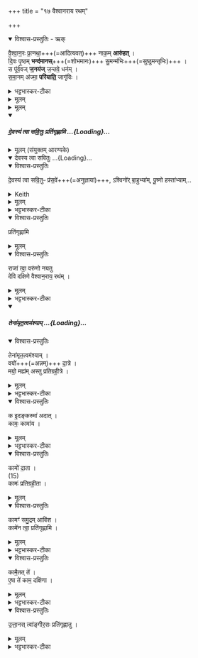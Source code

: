 +++
title = "१७ वैश्वानराय रथम्"

+++

<details open><summary>विश्वास-प्रस्तुतिः - ऋक्</summary>

वै॒श्वा॒न॒रः प्र॒त्नथा॒+++(=आदित्यवत्)+++ नाक॒म् **आरु॑हत्** ।  
दि॒वः पृ॒ष्ठम् **भन्द॑मानस्**+++(=शोभमानः)+++ सु॒मन्म॑भिः+++(=सुष्ठुमन्तृभिः)+++ ।  
स पू॑र्व॒वज् **ज॒नय॑ज्** ज॒न्तवे॒ धन॑म् ।  
स॒मा॒नम् अ॑ज्मा॒ **परि॑याति॒** जागृ॑विः ।
</details>

<details><summary>भट्टभास्कर-टीका</summary>

3वैश्वानर इत्यादि जगती ॥ रथप्रतिग्रह एव विनियुज्यते । 'वैश्वानर्यर्चा रथं प्रतिगृह्णाति'24 इति च ब्राह्मणम् ।  
वैश्वानरः विश्वेषां नराणां स्वामित्वेन सम्बन्धी पार्थिवोऽग्निः स वैश्वानरः **प्रत्नथा** प्रत्न इव आदित्य इव । 'प्रत्नपूर्व' इति थाल्प्रत्ययः । नाकं द्युस्थानं आरुहत् । 'कृमृदृरुहिभ्यश्छन्दसि' इत्यङ्प्रत्ययः ।  
**दिवः** आदित्यस्य पृष्ठं मण्डलभूतं नाकं आरुहत् **भन्दमानः** शोभमानः सुमन्मभिः सुष्ठुमन्तृभिः देवमनुष्यदिभिः स्तोतृभिः । मन्यतेर्मनिन् प्रत्ययः । सः अग्निः जन्तवे मनुष्यार्थं पूर्ववत् पृथिव्यामेव धनं जनयत् जनयितुकामः पार्थिवान् भोगान् पूर्ववदुत्पादयितुमिच्छन् **अज्मा** अजनशीलः **जागृविः** जागरणशीलः । यद्वा - **अज्मा** आदित्यः तेन समानम् । विभक्ति-व्यत्ययः । परियाति पुनःपुनर्याति, कदाचिद्दिवमारोहति, अथ कदाचित्पृथिव्यां अवतरति । 'उद्यन्तं वावादित्यमग्निरनुसमारोहति' इति च ब्राह्मणम् । राजा त्वेत्यादि व्याख्यातम् । 'वैश्वानराय' इति विशेषः ॥
इत्यारण्यके द्वितीये दशमोऽनुवाकः ॥  
</details>


<details><summary>मूलम्</summary>

वै॒श्वा॒न॒रः प्र॒त्नथा॒ नाक॒मारु॑हत् ।  
दि॒वः पृ॒ष्ठम्भन्द॑मानस्सु॒मन्म॑भिः ।  
स पू॑र्व॒वज्ज॒नय॑ज्ज॒न्तवे॒ धन॑म् ।  
स॒मा॒नम॑ज्मा॒ परि॑याति॒ जागृ॑विः ।  

</details>


<details><summary>मूलम्</summary>

वै॒श्वा॒न॒राय॒ रथ॑म् ।
</details>
<div class="js_include" includetitle="false" newlevelforh1="5" unfilled url="/vedAH_yajuH/taittirIyam/sArasvata-vibhAgaH/AraNyakam/yajuH/sarva-prastutiH/03_chAturhotra-chayanAdi/10_pratigrahAH/devasya_tvA_savituH__pratigRhNAmi.md">
<details open><summary><h5>दे॒वस्य॑ त्वा सवि॒तुः प्रति॑गृह्णामि ...{Loading}...</h5></summary>
<details><summary>मूलम् (संयुक्तम् आरण्यके)</summary>

दे॒वस्य॑ त्वा सवि॒तुः प्र॑स॒वे ।  
अ॒श्विनो॑र्बा॒हुभ्या॑म् ।  
पू॒ष्णो हस्ता॑भ्यां॒ प्रति॑गृह्णामि ।
</details>
<div class="js_include" includetitle="false" newlevelforh1="5" unfilled="" url="/vedAH_yajuH/taittirIyam/sArasvata-vibhAgaH/saMhitA/yajuH/sarva-prastutiH/1/1_darshapUrNamAsAdi/04_havirnirvApaH/devasya_tvA_savituH.md">
<details open><summary><h10>देवस्य त्वा सवितुः ...{Loading}...</h10></summary>
<details open><summary>विश्वास-प्रस्तुतिः</summary>

दे॒वस्य॑ त्वा सवि॒तुᳶ प्र॑स॒वे॑+++(=अनुज्ञायां)+++,
ऽश्विनो॑र् बा॒हुभ्या॑म्,
पू॒ष्णो हस्ता॑भ्याम्…
</details>
<details><summary>Keith</summary>

On the instigation of god Savitr,  
with the arms of the Aśvins,  
with the hands of Pusan.
</details>
<details><summary>मूलम्</summary>

दे॒वस्य॑ त्वा सवि॒तुᳶ प्र॑स॒वे॑ऽश्विनो॑र् बा॒हुभ्या॑म्,
पू॒ष्णो हस्ता॑भ्यां॒…
</details>
<details><summary>भट्टभास्कर-टीका</summary>

**सवितुस्** सर्वप्रेरकस्य **देवस्य** **प्रसवे** प्रेरणायां तेनैव प्रेरितोहं  

'थाथघञ्क्ताजबित्रकाणाम्' (पा.सू. 6.2.144) इति सूत्रेण प्रसवशब्दोन्तोदात्तः । **अश्विनोर्बाहुभ्यां** नत्वात्मीयाभ्यामिति स्तुतिः । 'अश्विनौ हि देवानामध्वर्यू आस्ताम्' (तै.ब्रा. 3.2.4) । तथा **पूष्ण** एव **हस्ताभ्यां** पाणितलाभ्याम् । उदात्तनिवृत्तिस्वरेण षष्ठ्या उदात्तत्वम्॥
______________
सावित्रो व्याख्यातः । सवितुर् देवस्यानुज्ञाने **अश्विनोर्** एव **बाहुभ्यां पूष्ण** एव **हस्ताभ्याम्** । न त्व् आत्मीयाभ्यामिति ॥
______________
तत्र सावित्रो व्याख्यातः ।  
सवितुर्देवस्य प्रसवे अनुज्ञायां लब्धायामेव  
अश्विनोरेव बाहुम्यां नात्मीयाभ्यां  
पूष्णो हस्ताभ्यां
</details>
</details>
</div>
<details open><summary>विश्वास-प्रस्तुतिः</summary>

प्रति॑गृह्णामि
</details>
<details><summary>मूलम्</summary>

प्रति॑गृह्णामि
</details>
</details>
</div>
<details open><summary>विश्वास-प्रस्तुतिः</summary>

राजा॑ त्वा॒ वरु॑णो नयतु  
देवि दक्षिणे वैश्वान॒राय॒ रथ॑म् ।
</details>

<details><summary>मूलम्</summary>

राजा॑ त्वा॒ वरु॑णो नयतु  
देवि दक्षिणे वैश्वान॒राय॒ रथ॑म् ।
</details>
<details><summary>भट्टभास्कर-टीका</summary>

हे हिरण्यात्मिके ! देवि! दक्षिणे! राजा वरुणः त्वां ... नयतु । तच्चेयमिष्टकाऽस्ति ।
</details>
<div class="js_include" includetitle="false" newlevelforh1="5" unfilled url="/vedAH_yajuH/taittirIyam/sArasvata-vibhAgaH/AraNyakam/yajuH/sarva-prastutiH/03_chAturhotra-chayanAdi/10_pratigrahAH/tenAmRtatvam_ashyAm.md">
<details open><summary><h5>तेना॑मृत॒त्वम॑श्याम् ...{Loading}...</h5></summary>
<details open><summary>विश्वास-प्रस्तुतिः</summary>

तेना॑मृत॒त्वम॑श्याम् ।  
वयो॑+++(=अन्नम्)+++ दा॒त्रे ।  
मयो॒ मह्य॑म् अस्तु प्रतिग्रही॒त्रे ।
</details>
<details><summary>मूलम्</summary>

तेना॑मृत॒त्वम॑श्याम् ।  
वयो॑ दा॒त्रे ।  
मयो॒ मह्य॑मस्तु प्रतिग्रही॒त्रे ।
</details>
<details><summary>भट्टभास्कर-टीका</summary>

तेन हिरण्येन प्रतिगृहीतेन इष्टकाभूतेन अहं अमृतत्वं अश्यां प्राप्यासम् ।  
वयः अन्नं दात्रे हिरण्यं दत्तवतेऽस्तु । मां च तत्प्रतिग्रहीत्रे मयः सुखमस्तु, दातुरेवोपकारकत्वात् ।
</details>
<details open><summary>विश्वास-प्रस्तुतिः</summary>

क इ॒दङ्कस्मा॑ अदात् ।  
कामः॒ कामा॑य ।
</details>
<details><summary>मूलम्</summary>

क इ॒दङ्कस्मा॑ अदात् ।  
कामः॒ कामा॑य ।
</details>
<details><summary>भट्टभास्कर-टीका</summary>

किञ्च - कः प्रजापतिरेव कस्मै प्रजापतये इदं हिरण्यं अदात्, न देवदत्तो मह्यम् । अनिर्ज्ञातपरमार्थः प्रजापतिः कशब्देनोच्यते । यद्वा - क इति प्रजापतेस्संज्ञा, व्यत्ययेन स्मैभावः । कामः इच्छा । काम एव कामाय ददाति ।  
अन्य आह - इदं हिरण्यं को नाम कस्मै वा दातुमर्हति कामादृते । तस्मात् कामः कामाय ददाति ।
</details>
<details open><summary>विश्वास-प्रस्तुतिः</summary>

कामो॑ दा॒ता ।  
(15)  
कामः॑ प्रतिग्रही॒ता ।
</details>
<details><summary>मूलम्</summary>

कामो॑ दा॒ता ।  
(15)  
कामः॑ प्रतिग्रही॒ता ।

</details>
<details open><summary>विश्वास-प्रस्तुतिः</summary>

कामꣳ॑ समु॒द्रम् आवि॑श ।  
कामे॑न त्वा॒ प्रति॑गृह्णामि ।
</details>
<details><summary>मूलम्</summary>

कामꣳ॑ समु॒द्रमावि॑श ।  
कामे॑न त्वा॒ प्रति॑गृह्णामि ।
</details>
<details><summary>भट्टभास्कर-टीका</summary>

तथा हि - काम एव दाता, काम एव प्रतिग्रहीता, न देवदत्तो, न चाहम् । तस्मात् समुद्र समुद्रसदृशं अनन्तत्वात् काममाविश । ततः कामेनैकीभावमापन्नं त्वां अहं प्रतिगृह्णामि ।
</details>
<details open><summary>विश्वास-प्रस्तुतिः</summary>

कामै॒तत् ते॑ ।  
ए॒षा ते॑ काम॒ दक्षि॑णा ।
</details>
<details><summary>मूलम्</summary>

कामै॒तत् ते॑ ।  
ए॒षा ते॑ काम॒ दक्षि॑णा ।
</details>
<details><summary>भट्टभास्कर-टीका</summary>

एवं हिरण्यमुक्त्वा  
इदानीं कामं प्रत्याह -  
हे काम !  
एतत् ते हिरण्यं, त्वमेव प्रतिगृहाण ।  
एषा हि त्वदीया दक्षिणा इदानीमिष्टकाभूता ।
</details>
<details open><summary>विश्वास-प्रस्तुतिः</summary>

उ॒त्ता॒नस् त्वा॑ङ्गीर॒सः प्रति॑गृह्णातु ।
</details>
<details><summary>मूलम्</summary>

उ॒त्ता॒नस् त्वा॑ङ्गीर॒सः प्रति॑गृह्णातु ।
</details>
<details><summary>भट्टभास्कर-टीका</summary>

अथ दक्षिणां प्रत्याह -  
हे दक्षिणे!  
त्वामिष्टका-भूतां उत्तानः आङ्गीरसः प्रतिगृह्णातु । '
इयं वा उत्तान आङ्गीरतः' इति ब्राह्मणम् ।  
तस्मात् पृथिव्येव त्वां प्रतिगृह्णातु  
नाहमस्य प्रतिग्रहीतेति ॥
</details>
</details>
</div>
